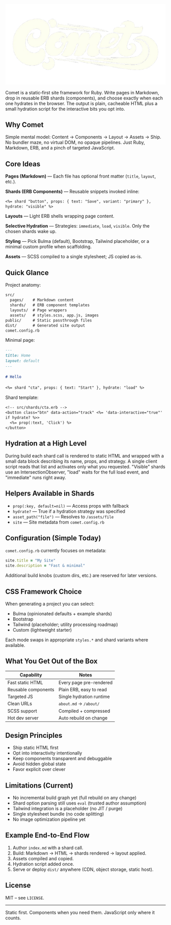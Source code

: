 ![logo](https://github.com/WernerPetrick/comet/blob/main/images/comet_text.png)

Comet is a static‑first site framework for Ruby. Write pages in Markdown, drop in reusable ERB shards (components), and choose exactly when each one hydrates in the browser. The output is plain, cacheable HTML plus a small hydration script for the interactive bits you opt into.

## Why Comet

Simple mental model: Content → Components → Layout → Assets → Ship. No bundler maze, no virtual DOM, no opaque pipelines. Just Ruby, Markdown, ERB, and a pinch of targeted JavaScript.

## Core Ideas

**Pages (Markdown)** — Each file has optional front matter (`title`, `layout`, etc.).

**Shards (ERB Components)** — Reusable snippets invoked inline:
```erb
<%= shard "button", props: { text: "Save", variant: "primary" }, hydrate: "visible" %>
```

**Layouts** — Light ERB shells wrapping page content.

**Selective Hydration** — Strategies: `immediate`, `load`, `visible`. Only the chosen shards wake up.

**Styling** — Pick Bulma (default), Bootstrap, Tailwind placeholder, or a minimal custom profile when scaffolding.

**Assets** — SCSS compiled to a single stylesheet; JS copied as-is.

## Quick Glance

Project anatomy:
```
src/
  pages/    # Markdown content
  shards/   # ERB component templates
  layouts/  # Page wrappers
  assets/   # styles.scss, app.js, images
public/     # Static passthrough files
dist/       # Generated site output
comet.config.rb
```

Minimal page:
```markdown
---
title: Home
layout: default
---

# Hello

<%= shard "cta", props: { text: "Start" }, hydrate: "load" %>
```

Shard template:
```erb
<!-- src/shards/cta.erb -->
<button class="btn" data-action="track" <%= 'data-interactive="true"' if hydrate? %>>
  <%= prop(:text, 'Click') %>
</button>
```

## Hydration at a High Level

During build each shard call is rendered to static HTML and wrapped with a small data block describing its name, props, and strategy. A single client script reads that list and activates only what you requested. "Visible" shards use an IntersectionObserver, "load" waits for the full load event, and "immediate" runs right away.

## Helpers Available in Shards

- `prop(:key, default=nil)` — Access props with fallback
- `hydrate?` — True if a hydration strategy was specified
- `asset_path("file")` — Resolves to `/assets/file`
- `site` — Site metadata from `comet.config.rb`

## Configuration (Simple Today)

`comet.config.rb` currently focuses on metadata:
```ruby
site.title = "My Site"
site.description = "Fast & minimal"
```
Additional build knobs (custom dirs, etc.) are reserved for later versions.

## CSS Framework Choice

When generating a project you can select:
- Bulma (opinionated defaults + example shards)
- Bootstrap
- Tailwind (placeholder; utility processing roadmap)
- Custom (lightweight starter)

Each mode swaps in appropriate `styles.*` and shard variants where available.

## What You Get Out of the Box

| Capability | Notes |
|------------|-------|
| Fast static HTML | Every page pre-rendered |
| Reusable components | Plain ERB, easy to read |
| Targeted JS | Single hydration runtime |
| Clean URLs | `about.md` → `/about/` |
| SCSS support | Compiled + compressed |
| Hot dev server | Auto rebuild on change |

## Design Principles

- Ship static HTML first
- Opt into interactivity intentionally
- Keep components transparent and debuggable
- Avoid hidden global state
- Favor explicit over clever

## Limitations (Current)

- No incremental build graph yet (full rebuild on any change)
- Shard option parsing still uses `eval` (trusted author assumption)
- Tailwind integration is a placeholder (no JIT / purge)
- Single stylesheet bundle (no code splitting)
- No image optimization pipeline yet

## Example End-to-End Flow

1. Author `index.md` with a shard call.
2. Build: Markdown → HTML → shards rendered → layout applied.
3. Assets compiled and copied.
4. Hydration script added once.
5. Serve or deploy `dist/` anywhere (CDN, object storage, static host).

## License

MIT – see `LICENSE`.

---

Static first. Components when you need them. JavaScript only where it counts.
